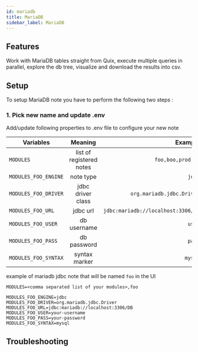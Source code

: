 ```yaml
---
id: mariadb
title: MariaDB
sidebar_label: MariaDB
---
```


## Features
Work with MariaDB tables straight from Quix, execute multiple queries in parallel, explore the db tree, visualize and download the results into csv.

## Setup
To setup MariaDB note you have to perform the following two steps :

### 1. Pick new name and update .env

Add/update following properties to .env file to configure your new note    

| Variables        | Meaning           | Example  |
| ------------- |:-------------:| -----:|
| `MODULES`      | list of registered notes | `foo,boo,prod,qa` |
| `MODULES_FOO_ENGINE`      | note type | `jdbc` |
| `MODULES_FOO_DRIVER` | jdbc driver class      |   `org.mariadb.jdbc.Driver` |
| `MODULES_FOO_URL` | jdbc url      |   `jdbc:mariadb://localhost:3306/DB` |
| `MODULES_FOO_USER` | db username      |   `user` |
| `MODULES_FOO_PASS` | db password      |   `pass` |
| `MODULES_FOO_SYNTAX` | syntax marker      |   `mysql`|


example of mariadb jdbc note that will be named `foo` in the UI

```properties
MODULES=<comma separated list of your modules>,foo

MODULES_FOO_ENGINE=jdbc
MODULES_FOO_DRIVER=org.mariadb.jdbc.Driver
MODULES_FOO_URL=jdbc:mariadb://localhost:3306/DB
MODULES_FOO_USER=your-username
MODULES_FOO_PASS=your-password
MODULES_FOO_SYNTAX=mysql
```

## Troubleshooting